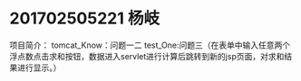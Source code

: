# 201702505221 杨岐
项目简介：
tomcat_Know：问题一二
test_One:问题三（在表单中输入任意两个浮点数点击求和按钮，数据进入servlet进行计算后跳转到新的jsp页面，对求和结果进行显示。）
